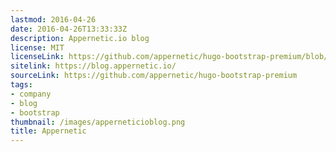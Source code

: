 ```yaml
---
lastmod: 2016-04-26
date: 2016-04-26T13:33:33Z
description: Appernetic.io blog
license: MIT
licenseLink: https://github.com/appernetic/hugo-bootstrap-premium/blob/master/LICENSE.md
sitelink: https://blog.appernetic.io/
sourceLink: https://github.com/appernetic/hugo-bootstrap-premium
tags:
- company
- blog
- bootstrap
thumbnail: /images/apperneticioblog.png
title: Appernetic
---
```

